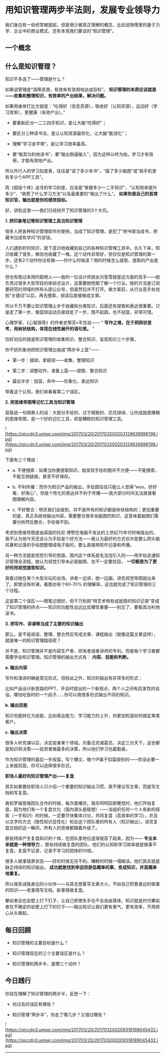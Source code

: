 # 用知识管理两步半法则，发展专业领导力

我们身边有一些经常被提起，但是很少被真正理解的概念，比如说物理里的量子力学、企业中的商业模式，还有本周我们要谈的“知识管理”。

## 一个概念

## 什么是知识管理？

知识不多说了——管理是什么？

如果说管理是“调用资源，有效率有效用地达成目标”。 **知识管理的本质应该就是——收集和整理知识，有效率的产出结果，解决问题。**

如果用身体打比方就是：“吃得好（信息资源），吸收好（认知资源），运动好（学习效率），更健康（有效产出）。”

* 要重新区分一二三四手知识，是让大脑“吃得好”；

* 要区分三种读书法，是让认知资源最优化，让大脑“能消化”；

* 理解“学习金字塔”，是让学习效率最高。

* 要“极其功利地读书”，要“输出倒逼输入”，因为这样以终为始，学习才有效用，才能有效地产出。

所以外行人的学习刻度表，往往是“读了多少本书”，“画了多少脑图”或“我手机里有多少个APP工具”。

而《超级个体》追寻的学习刻度，应该是“掌握多少一二手知识”，“认知效率提升多少”、“熟悉了什么学习方法“以及最重要的“输出了什么”。 **如果你是自己的首席知识官，输出就是你的绩效指标。**

好，讲到这里——我们已经绕开了知识管理的3个大坑。

 **1. 把印象笔记等知识管理工具当知识管理**

很多人把各种知识管理软件的使用，当成了知识管理，是犯了“把书架当成书，把藏书当成有学问”的谬误。

人们遇到好的知识，就下意识地收藏到自己的各种知识管理工具中。长久下来，知识收藏了很多，微信也收藏了一堆。这个动作非常好，但仅仅是知识管理的第一步，还有2个动作你没有做——你什么时候读？用的时候怎么提取、提取的产出是什么？

但也有倒过来用的聪明人——我的一位设计师朋友刘莹雪就是这方面的高手——她负责过很多大型项目的体验式设计，这需要她短期了解一个行业。她的方法是订阅要研究的领域的所有头部公众号，但是然后并不打开。做方案前，从行业高手处找到“关键词”以后，再去搜索，阅读后直接做成文章。

所以千万不要让知识管理止步于收藏和分类知识，后面还有提取和表达很重要。只是走了第一步，像篮球运动员接球走了一步，既不起跳，也不投篮，非常可惜。

心理学家、《心智探奇》的作者史蒂芬•平克说—— “ **写作之难，在于把网状思考，用树状结构，体现在线性展开的语句里。** ”

恰好对应的就是知识管理的收集知识、整合知识、呈现知识三个步骤。

你不妨形象地把知识管理比喻成“两步半上篮”——

* 第一步：接球，拿稳球——收集、整理知识

* 第二步：调整动作，准备上篮——提取、整合知识

* 最后半步：投篮，命中——形象化、表达知识

带着这个认知，我们来看看第二个误区。

 **2. 把思维导图等记忆工具当知识管理**

容我说一句得罪人的话：大部分手绘的、过于精致的、花花绿绿、让你成就感爆棚的思维导图，是一个好的记忆工具，却是糟糕的知识管理工具。

![https://piccdn3.umiwi.com/img/201703/20/201703200203129636896198.jpg](https://piccdn3.umiwi.com/img/201703/20/201703200203129636896198.jpg)

下面有三个理由：

* a. 不便搜索：如果当你要提取知识，就发现手绘的图并不方便——不能搜索，不能互相链接，甚至不好保存。

* b. 不利传播：而作为知识产品的输出，手绘图往往只能让人觉得“woo，好好看，好用心”，但是个性化的表达并不利于传播——我大部分时间无法直接看图理解内容。

* c. 不好整合：明天我们会提到，并不是所有的知识都是树状结构的；更加重要的是，真正系统地输出内容，需要整合很多张脑图的知识，这意味着脑图们需要分拆然后整合，手绘做不到。

考虑到思维导图是由英国的托尼·博赞在电脑不发达的上世纪70年代时候提出的，我不认为他今天还会认为手绘是个好方法——我认为最好的方式也许是要么把头脑风暴和记录的手绘图整理成电子版的，要么直接用软件记录和传播。

另一种方法就是视觉引导的思路，国内这个体系是毛泡泡引入的——用手绘走通知识管理全流程。她认为视觉引导未必是脑图、也不一定要炫目， **一切都是为了更好的用视觉提取知识。**

我看过她在某个大型论坛的会场，讲者一边讲，她一边画。讲完视觉导图就出来了。即使没有听课，看图也有个60-70% 的理解率。这也就完成了知识管理的三个过程。

这是第二个误区——晒笔记很好，但千万别把“特艺术特有成就感的知识记录”变成了知识管理的终点——知识的功能性远远比炫耀性重要——别忘了，要极其功利地读书。

 **3. 把写作、讲课等当成了主要的知识输出**

那么，是不是阅读、整理、整合然后写成文章、课程输出（就像这篇文章这样），就是唯一的知识管理路径呢？

并不是，知识管理并不是内容生产者、研发者或者讲师的专利。而是每个学习者都需要学会知识管理。知识管理的输出方式有： **内容、技能和判断。**

 **a. 输出内容**

写作和演讲的确是常见形式，但除此之外，知识的输出有非常多的形式：

比如产品设计新思路的PPT、开会时提出的一个新观点、两个人之间有启发性的谈话，哪怕吃饭时的一个段子……你可以用很多形式输出不同的知识。

 **b. 输出技能**

知识也能转化为技能，比如表达能力、学习能力的上升，你更加知道如何搞定某类客户。

 **c. 输出决策**

很多人听完课以后，决定投身某个领域。刘备见完诸葛亮，决定三分天下，这也都是知识转决策——投资者做最多的决策，所以他们学习也最勤奋。

作为知识管理的最后一步投篮，写个爆文，做个IP属于扣篮级别的——你没必要一上来就扣篮，你可以选择很多形式。

 **职场人最好的知识管理产出——复盘**

其实如果要给职场人只介绍一个重要的知识输出习惯，我不建议写文章，而是写文档和写复盘。

我和罗辑思维团队合作的时候，每次直播完，我乐呵呵回家睡觉时，他们开始复盘。因为他们有一个复盘文化（国内源头是联想）——当组织任何一个人有新的探索（一手知识）的时候，一定要尽快集体讨论，共同复盘（高效率的学习），并且以文字的方式（隐性知识显性化）知会这个团队里的所有人（知识输出）。读完复盘文档的这一瞬间，所有人的思维都跟着升级了。

那些持续产生复盘知识的个体，在团队里地位逐渐就高了起来，因为—— **专业本来就是一种领导力** 。那些持续做复盘的团队，他们的认知和学习效率就是做事不复盘，复盘不记录，记录不学习的团体的10倍。

很多人做事情靠状态——好的时候无往不利，糟糕的时候一塌糊涂。他们其实就是缺乏持续的知识输出。 **成功就是找到幸运但是低概率的事，变成知识，并高概率地重复。**

所以我告诫我身边的小伙伴——与其总想着写文章大火，不如自己积累身边的做事的知识——老事情写文档，新事情做复盘。

攀岩者会在岩壁上打下钉子，让自己即使失手也不会自由落体。知识就是时代攀岩者在不确定的岩壁上打下的钉子——输出知识让我们更有勇气，更有效率，不用担心从头做起。

## 每日回顾

* 知识管理的主要目标是什么？ 

* 知识管理现在的三个主要误区是什么？

* 知识管理的两步半，是哪三个动作？

## 今日践行

你现在理解了知识管理的两步半，反思一下：

* 你过去的误区有哪些？

* 知识管理“两步半”，你走了哪几步？又错过哪些？

![https://piccdn3.umiwi.com/img/201703/20/201703200209318189045432.jpg](https://piccdn3.umiwi.com/img/201703/20/201703200209318189045432.jpg)

---

